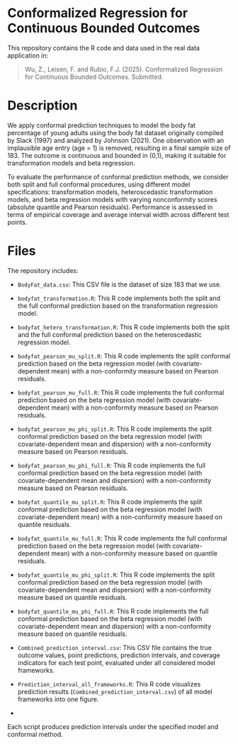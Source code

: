 # Conformalized Regression for Continuous Bounded Outcomes

This repository contains the R code and data used in the real data application in:

> Wu, Z., Leisen, F. and Rubio, F.J. (2025). Conformalized Regression for Continuous Bounded Outcomes. Submitted.

# Description
We apply conformal prediction techniques to model the body fat percentage of young adults using the body fat dataset originally compiled by Slack (1997) and analyzed by Johnson (2021). One observation with an implausible age entry (age = 1) is removed, resulting in a final sample size of 183. The outcome is continuous and bounded in (0,1), making it suitable for transformation models and beta regression.

To evaluate the performance of conformal prediction methods, we consider both split and full conformal procedures, using different model specifications: transformation models, heteroscedastic transformation models, and beta regression models with varying nonconformity scores (absolute quantile and Pearson residuals). Performance is assessed in terms of empirical coverage and average interval width across different test points.

# Files
The repository includes:

- `BodyFat_data.csv`: This CSV file is the dataset of size 183 that we use.
- `bodyfat_transformation.R`: This R code implements both the split and the full conformal prediction based on the transformation regression model.
- `bodyfat_hetero_transformation.R`: This R code implements both the split and the full conformal prediction based on the heteroscedastic regression model.
- `bodyfat_pearson_mu_split.R`: This R code implements the split conformal prediction based on the beta regression model (with covariate-dependent mean) with a non-conformity measure based on Pearson residuals.
- `bodyfat_pearson_mu_full.R`: This R code implements the full conformal prediction based on the beta regression model (with covariate-dependent mean) with a non-conformity measure based on Pearson residuals.
- `bodyfat_pearson_mu_phi_split.R`: This R code implements the split conformal prediction based on the beta regression model (with covariate-dependent mean and dispersion) with a non-conformity measure based on Pearson residuals.
- `bodyfat_pearson_mu_phi_full.R`: This R code implements the full conformal prediction based on the beta regression model (with covariate-dependent mean and dispersion) with a non-conformity measure based on Pearson residuals.
- `bodyfat_quantile_mu_split.R`: This R code implements the split conformal prediction based on the beta regression model (with covariate-dependent mean) with a non-conformity measure based on quantile residuals.
- `bodyfat_quantile_mu_full.R`: This R code implements the full conformal prediction based on the beta regression model (with covariate-dependent mean) with a non-conformity measure based on quantile residuals.
- `bodyfat_quantile_mu_phi_split.R`: This R code implements the split conformal prediction based on the beta regression model (with covariate-dependent mean and dispersion) with a non-conformity measure based on quantile residuals.
- `bodyfat_quantile_mu_phi_full.R`: This R code implements the full conformal prediction based on the beta regression model (with covariate-dependent mean and dispersion) with a non-conformity measure based on quantile residuals.

- `Combined_prediction_interval.csv`: This CSV file contains the true outcome values, point predictions, prediction intervals, and coverage indicators for each test point, evaluated under all considered model frameworks.
- `Prediction_interval_all_frameworks.R`: This R code visualizes prediction results (`Combined_prediction_interval.csv`) of all model frameworks into one figure.
- 

Each script produces prediction intervals under the specified model and conformal method.
